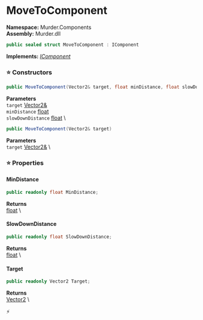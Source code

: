 # MoveToComponent

**Namespace:** Murder.Components \
**Assembly:** Murder.dll

```csharp
public sealed struct MoveToComponent : IComponent
```

**Implements:** _[IComponent](../../Bang/Components/IComponent.html)_

### ⭐ Constructors
```csharp
public MoveToComponent(Vector2& target, float minDistance, float slowDownDistance)
```

**Parameters** \
`target` [Vector2&](../../Murder/Core/Geometry/Vector2.html) \
`minDistance` [float](https://learn.microsoft.com/en-us/dotnet/api/System.Single?view=net-7.0) \
`slowDownDistance` [float](https://learn.microsoft.com/en-us/dotnet/api/System.Single?view=net-7.0) \

```csharp
public MoveToComponent(Vector2& target)
```

**Parameters** \
`target` [Vector2&](../../Murder/Core/Geometry/Vector2.html) \

### ⭐ Properties
#### MinDistance
```csharp
public readonly float MinDistance;
```

**Returns** \
[float](https://learn.microsoft.com/en-us/dotnet/api/System.Single?view=net-7.0) \
#### SlowDownDistance
```csharp
public readonly float SlowDownDistance;
```

**Returns** \
[float](https://learn.microsoft.com/en-us/dotnet/api/System.Single?view=net-7.0) \
#### Target
```csharp
public readonly Vector2 Target;
```

**Returns** \
[Vector2](../../Murder/Core/Geometry/Vector2.html) \


⚡